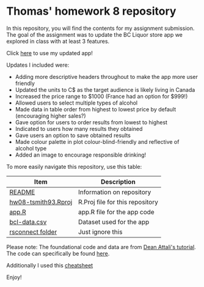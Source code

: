 # Thomas' homework 8 repository 

In this repository, you will find the contents for my assignment submission. The goal of the assignment was to update the BC Liquor store app we explored in class with at least 3 features.

Click [here](https://temsmith.shinyapps.io/bcl_explorer/) to use my updated app!

Updates I included were:

- Adding more descriptive headers throughout to make the app more user friendly
- Updated the units to C$ as the target audience is likely living in Canada
- Increased the price range to $1000 (France had an option for $999!)
- Allowed users to select multiple types of alcohol
- Made data in table order from highest to lowest price by default (encouraging higher sales?)
- Gave option for users to order results from lowest to highest
- Indicated to users how many results they obtained
- Gave users an option to save obtained results
- Made colour palette in plot colour-blind-friendly and reflective of alcohol type
- Added an image to encourage responsible drinking!

To more easily navigate this repository, use this table:

Item | Description
-----|-------------
[README](https://github.com/STAT545-UBC-students/hw08-tsmith93/blob/master/README.md) | Information on repository
[hw08-tsmith93.Rproj](https://github.com/STAT545-UBC-students/hw08-tsmith93/blob/master/hw08-tsmith93.Rproj) | R.Proj file for this repository
[app.R](https://github.com/STAT545-UBC-students/hw08-tsmith93/blob/master/bcl/app.R) | app.R file for the app code
[bcl-data.csv](https://github.com/STAT545-UBC-students/hw08-tsmith93/blob/master/bcl/bcl-data.csv) | Dataset used for the app
[rsconnect folder](https://github.com/STAT545-UBC-students/hw08-tsmith93/tree/master/bcl/rsconnect/shinyapps.io/temsmith) | Just ignore this 


Please note: The foundational code and data are from [Dean Attali's tutorial](https://deanattali.com/blog/building-shiny-apps-tutorial). The code can specifically be found [here](https://deanattali.com/blog/building-shiny-apps-tutorial/#12-final-shiny-app-code).

Additionally I used this [cheatsheet](https://shiny.rstudio.com/images/shiny-cheatsheet.pdf)

Enjoy!

